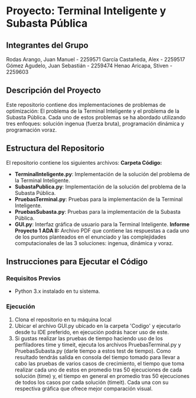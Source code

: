 # Proyecto: Terminal Inteligente y Subasta Pública

## Integrantes del Grupo
Rodas Arango, Juan Manuel - 2259571
García Castañeda, Alex - 2259517
Gómez Agudelo, Juan Sebastián - 2259474
Henao Aricapa, Stiven - 2259603

## Descripción del Proyecto
Este repositorio contiene dos implementaciones de problemas de optimización: El problema de la Terminal Inteligente y el problema de la Subasta Pública. Cada uno de estos problemas se ha abordado utilizando tres enfoques: solución ingenua (fuerza bruta), programación dinámica y programación voraz.

## Estructura del Repositorio
El repositorio contiene los siguientes archivos:
**Carpeta Código:**
  - **TerminalInteligente.py**: Implementación de la solución del problema de la Terminal Inteligente.
  - **SubastaPublica.py**: Implementación de la solución del problema de la Subasta Pública.
  - **PruebasTerminal.py**: Pruebas para la implementación de la Terminal Inteligente.
  - **PruebasSubasta.py**: Pruebas para la implementación de la Subasta Pública.
  - **GUI.py**: Interfaz gráfica de usuario para la Terminal Inteligente.
**Informe Proyecto 1 ADA II:** Archivo PDF que contiene las respuestas a cada uno de los puntos planteados en el enunciado y las complejidades computacionales de las 3 soluciones: ingenua, dinámica y voraz.

## Instrucciones para Ejecutar el Código

### Requisitos Previos
- Python 3.x instalado en tu sistema.

### Ejecución
1. Clona el repositorio en tu máquina local
2. Ubicar el archivo GUI.py ubicado en la carpeta 'Codigo' y ejecutarlo desde tu IDE preferido, en ejecución podrás hacer uso de este.
3. Si gustas realizar las pruebas de tiempo haciendo uso de los perfiladores time y timeit, ejecuta los archivos PruebasTerminal.py y PruebasSubasta.py (darle tiempo a estos test de tiempo). Como resultado tendrás salida en consola del tiempo tomado para llevar a cabo las pruebas de varios casos de crecimiento, el tiempo que toma realizar cada uno de estos en promedio tras 50 ejecuciones de cada solución (time) y, el tiempo en general en promedio tras 50 ejecuciones de todos los casos por cada solución (timeit). Cada una con su respectiva gráfica que ofrece mejor comparación visual.
